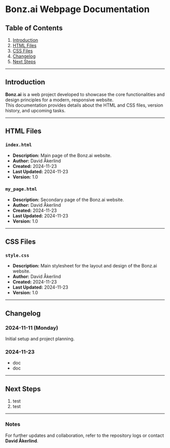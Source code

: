 # Bonz.ai Webpage Documentation

## Table of Contents

1. [Introduction](#introduction)
2. [HTML Files](#html-files)
3. [CSS Files](#css-files)
4. [Changelog](#changelog)
5. [Next Steps](#next-steps)

---

## Introduction

**Bonz.ai** is a web project developed to showcase the core functionalities and
design principles for a modern, responsive website.  
This documentation provides details about the HTML and CSS files, version
history, and upcoming tasks.

---

## HTML Files

### `index.html`

-   **Description:** Main page of the Bonz.ai website.
-   **Author:** David Åkerlind
-   **Created:** 2024-11-23
-   **Last Updated:** 2024-11-23
-   **Version:** 1.0

### `my_page.html`

-   **Description:** Secondary page of the Bonz.ai website.
-   **Author:** David Åkerlind
-   **Created:** 2024-11-23
-   **Last Updated:** 2024-11-23
-   **Version:** 1.0

---

## CSS Files

### `style.css`

-   **Description:** Main stylesheet for the layout and design of the Bonz.ai
    website.
-   **Author:** David Åkerlind
-   **Created:** 2024-11-23
-   **Last Updated:** 2024-11-23
-   **Version:** 1.0

---

## Changelog

### 2024-11-11 (Monday)

Initial setup and project planning.

### 2024-11-23

-   doc
-   doc

---

## Next Steps

1. test
2. test

---

### Notes

For further updates and collaboration, refer to the repository logs or contact
**David Åkerlind**.
